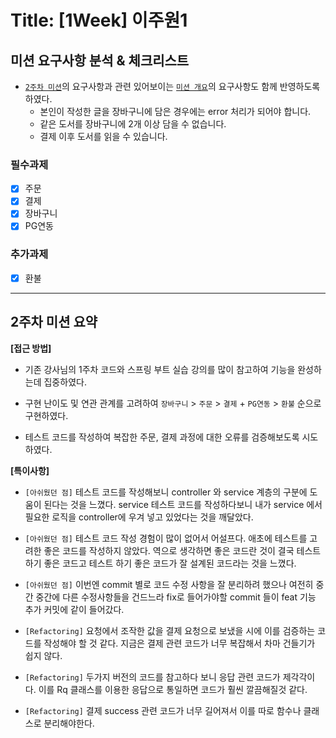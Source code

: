 # Title: [1Week] 이주원1

## 미션 요구사항 분석 & 체크리스트

- [`2주차 미션`](https://likelion.notion.site/2-5fc7faa7e4434510b4fed43119404441)의 요구사항과 관련 있어보이는 [`미션 개요`](https://likelion.notion.site/fbd36890b3b242708d463bf59350e61b)의 요구사항도 함께 반영하도록 하였다.
  - 본인이 작성한 글을 장바구니에 담은 경우에는 error 처리가 되어야 합니다.
  - 같은 도서를 장바구니에 2개 이상 담을 수 없습니다.
  - 결제 이후 도서를 읽을 수 있습니다.

### 필수과제
- [X] 주문
- [X] 결제
- [X] 장바구니
- [X] PG연동

### 추가과제
- [X] 환불

---

## 2주차 미션 요약

**[접근 방법]**
- 기존 강사님의 1주차 코드와 스프링 부트 실습 강의를 많이 참고하여 기능을 완성하는데 집중하였다.

- 구현 난이도 및 연관 관계를 고려하여 `장바구니` > `주문` > `결제` + `PG연동` > `환불` 순으로 구현하였다.

- 테스트 코드를 작성하여 복잡한 주문, 결제 과정에 대한 오류를 검증해보도록 시도하였다.


**[특이사항]**
- `[아쉬웠던 점]` 테스트 코드를 작성해보니 controller 와 service 계층의 구분에 도움이 된다는 것을 느꼈다. service 테스트 코드를 작성하다보니 내가 service 에서 필요한 로직을 controller에 우겨 넣고 있었다는 것을 깨달았다.

- `[아쉬웠던 점]` 테스트 코드 작성 경험이 많이 없어서 어설프다. 애초에 테스트를 고려한 좋은 코드를 작성하지 않았다. 역으로 생각하면 좋은 코드란 것이 결국 테스트하기 좋은 코드고 테스트 하기 좋은 코드가 잘 설계된 코드라는 것을 느꼈다.

- `[아쉬웠던 점]` 이번엔 commit 별로 코드 수정 사항을 잘 분리하려 했으나 여전히 중간 중간에 다른 수정사항들을 건드느라 fix로 들어가야할 commit 들이 feat 기능 추가 커밋에 같이 들어갔다.

- `[Refactoring]` 요청에서 조작한 값을 결제 요청으로 보냈을 시에 이를 검증하는 코드를 작성해야 할 것 같다. 지금은 결제 관련 코드가 너무 복잡해서 차마 건들기가 쉽지 않다.

- `[Refactoring]` 두가지 버전의 코드를 참고하다 보니 응답 관련 코드가 제각각이다. 이를 Rq 클래스를 이용한 응답으로 통일하면 코드가 훨씬 깔끔해질것 같다.

- `[Refactoring]` 결제 success 관련 코드가 너무 길어져서 이를 따로 함수나 클래스로 분리해야한다.
